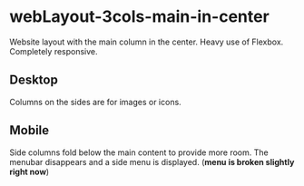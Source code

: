 # webLayout-3cols-main-in-center

Website layout with the main column in the center. Heavy use of Flexbox. Completely responsive.

## Desktop

Columns on the sides are for images or icons.

## Mobile

Side columns fold below the main content to provide more room. The menubar disappears and a side menu is displayed. (**menu is broken slightly right now**)
